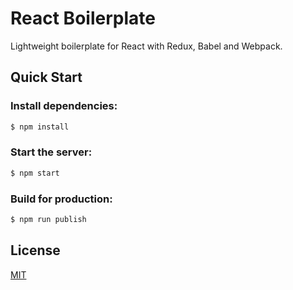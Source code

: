 # React Boilerplate

Lightweight boilerplate for React with Redux, Babel and Webpack.

## Quick Start

### Install dependencies:

```bash
$ npm install
```

### Start the server:

```bash
$ npm start
```

### Build for production:

```bash
$ npm run publish
```

## License

  [MIT](LICENSE)
